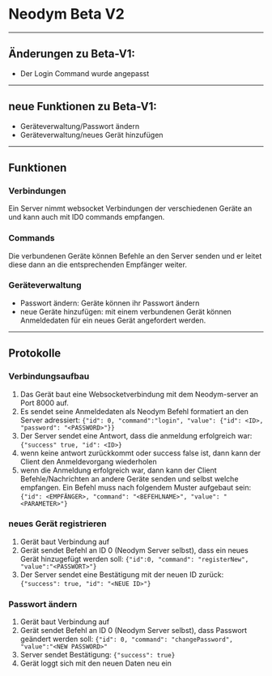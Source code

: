 # Neodym Beta V2

---
## Änderungen zu Beta-V1:
- Der Login Command wurde angepasst

---

## neue Funktionen zu Beta-V1:
- Geräteverwaltung/Passwort ändern
- Geräteverwaltung/neues Gerät hinzufügen

---

## Funktionen

### Verbindungen
Ein Server nimmt websocket Verbindungen der verschiedenen Geräte an und kann auch mit ID0 commands empfangen.

### Commands
Die verbundenen Geräte können Befehle an den Server senden und er leitet diese dann an die entsprechenden Empfänger weiter.

### Geräteverwaltung

- Passwort ändern: Geräte können ihr Passwort ändern
- neue Geräte hinzufügen: mit einem verbundenen Gerät können Anmeldedaten für ein neues Gerät angefordert werden.

---

## Protokolle


### Verbindungsaufbau

1. Das Gerät baut eine Websocketverbindung mit dem Neodym-server an Port 8000 auf. 
2. Es sendet seine Anmeldedaten als Neodym Befehl formatiert an den Server adressiert: 
   `{"id": 0, "command":"login", "value": {"id": <ID>, "password": "<PASSWORD>"}}`
3. Der Server sendet eine Antwort, dass die anmeldung erfolgreich war:
  `{"success" true, "id": <ID>}`
4. wenn keine antwort zurückkommt oder success false ist, dann kann der Client den Anmeldevorgang wiederholen
5. wenn die Anmeldung erfolgreich war, dann kann der Client Befehle/Nachrichten an andere Geräte senden und selbst welche empfangen. Ein Befehl muss nach folgendem Muster aufgebaut sein:
`{"id": <EMPFÄNGER>, "command": "<BEFEHLNAME>", "value": "<PARAMETER>"}`

### neues Gerät registrieren
1. Gerät baut Verbindung auf
2. Gerät sendet Befehl an ID 0 (Neodym Server selbst), dass ein neues Gerät hinzugefügt werden soll:
`{"id":0, "command": "registerNew", "value":"<PASSWORT>"}`
3. Der Server sendet eine Bestätigung mit der neuen ID zurück:
`{"success": true, "id": "<NEUE ID>"}`

### Passwort ändern
1. Gerät baut Verbindung auf
2. Gerät sendet Befehl an ID 0 (Neodym Server selbst), dass Passwort geändert werden soll:
`{"id": 0, "command": "changePassword", "value":"<NEW PASSWORD>"`
3. Server sendet Bestätigung:
`{"success": true}`
4. Gerät loggt sich mit den neuen Daten neu ein